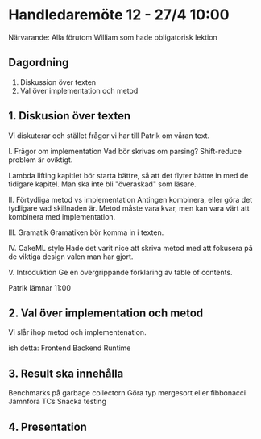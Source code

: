 # Handledaremöte 12 - 27/4 10:00

Närvarande: Alla förutom William som hade obligatorisk lektion

## Dagordning
1. Diskussion över texten
2. Val över implementation och metod

## 1. Diskusion över texten
Vi diskuterar och stället frågor vi har till Patrik om våran text.

I. Frågor om implementation
Vad bör skrivas om parsing?
Shift-reduce problem är oviktigt.

Lambda lifting kapitlet bör starta bättre, så att det flyter bättre in med
de tidigare kapitel.
Man ska inte bli "överaskad" som läsare.

II. Förtydliga metod vs implementation
Antingen kombinera, eller göra det tydligare vad skillnaden är.
Metod måste vara kvar, men kan vara värt att kombinera med implementation.

III. Gramatik
Gramatiken bör komma in i texten.

IV. CakeML style
Hade det varit nice att skriva metod med att fokusera på de viktiga
design valen man har gjort.

V. Introduktion
Ge en övergrippande förklaring av table of contents.

Patrik lämnar 11:00

## 2. Val över implementation och metod
Vi slår ihop metod och implementenation.

ish detta:
Frontend
Backend
Runtime


## 3. Result ska innehålla
Benchmarks på garbage collectorn
Göra typ mergesort eller fibbonacci
Jämnföra TCs
Snacka testing

## 4. Presentation
